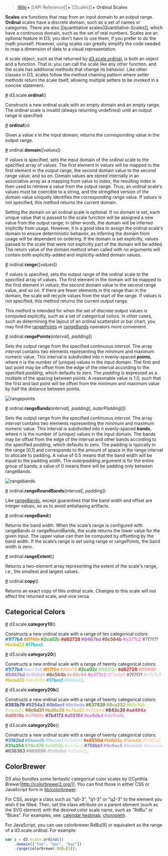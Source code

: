 > [Wiki](Home) ▸ [[API Reference]] ▸ [[Scales]] ▸ **Ordinal Scales**

**Scales** are functions that map from an input domain to an output range. **Ordinal** scales have a discrete domain, such as a set of names or categories. There are also [[quantitative scales|Quantitative-Scales]], which have a continuous domain, such as the set of real numbers. Scales are an optional feature in D3; you don't have to use them, if you prefer to do the math yourself. However, using scales can greatly simplify the code needed to map a dimension of data to a visual representation.

A scale object, such as that returned by [d3.scale.ordinal](Ordinal-Scales#wiki-ordinal), is both an object and a function. That is: you can call the scale like any other function, and the scale has additional methods that change its behavior. Like other classes in D3, scales follow the method chaining pattern where setter methods return the scale itself, allowing multiple setters to be invoked in a concise statement.

<a name="ordinal" href="Ordinal-Scales#wiki-ordinal">#</a> d3.scale.<b>ordinal</b>()

Constructs a new ordinal scale with an empty domain and an empty range. The ordinal scale is invalid (always returning undefined) until an output range is specified.

<a name="_ordinal" href="Ordinal-Scales#wiki-_ordinal">#</a> <b>ordinal</b>(<i>x</i>)

Given a value *x* in the input domain, returns the corresponding value in the output range.

<a name="ordinal_domain" href="Ordinal-Scales#wiki-ordinal_domain">#</a> ordinal.<b>domain</b>([<i>values</i>])

If *values* is specified, sets the input domain of the ordinal scale to the specified array of values. The first element in *values* will be mapped to the first element in the output range, the second domain value to the second range value, and so on. Domain values are stored internally in an associative array as a mapping from value to index; the resulting index is then used to retrieve a value from the output range. Thus, an ordinal scale's values must be coercible to a string, and the stringified version of the domain value uniquely identifies the corresponding range value. If *values* is not specified, this method returns the current domain.

Setting the domain on an ordinal scale is optional. If no domain is set, each unique value that is passed to the scale function will be assigned a new value from the output range; in other words, the domain will be inferred implicitly from usage. However, it is a good idea to assign the ordinal scale's domain to ensure deterministic behavior, as inferring the domain from usage will be dependent on ordering. If the domain is set explicitly, values passed to the scale that were not explicitly part of the domain will be added. The return value of the domain method when called with no arguments will contain both explicitly-added and implicitly-added domain values.

<a name="ordinal_range" href="Ordinal-Scales#wiki-ordinal_range">#</a> ordinal.<b>range</b>([<i>values</i>])

If *values* is specified, sets the output range of the ordinal scale to the specified array of values. The first element in the domain will be mapped to the first element in *values*, the second domain value to the second range value, and so on. If there are fewer elements in the range than in the domain, the scale will recycle values from the start of the range. If *values* is not specified, this method returns the current output range.

This method is intended for when the set of discrete output values is computed explicitly, such as a set of categorical colors. In other cases, such as determining the layout of an ordinal scatterplot or bar chart, you may find the [rangePoints](Ordinal-Scales#wiki-ordinal_rangePoints) or [rangeBands](Ordinal-Scales#wiki-ordinal_rangeBands) operators more convenient.

<a name="ordinal_rangePoints" href="Ordinal-Scales#wiki-ordinal_rangePoints">#</a> ordinal.<b>rangePoints</b>(<i>interval</i>[, <i>padding</i>])

Sets the output range from the specified continuous *interval*. The array *interval* contains two elements representing the minimum and maximum numeric value. This interval is subdivided into *n* evenly-spaced **points**, where *n* is the number of (unique) values in the input domain. The first and last point may be offset from the edge of the interval according to the specified *padding*, which defaults to zero. The *padding* is expressed as a multiple of the spacing between points. A reasonable value is 1.0, such that the first and last point will be offset from the minimum and maximum value by half the distance between points.

![rangepoints](https://f.cloud.github.com/assets/230541/538689/46d87118-c193-11e2-83ab-2008df7c36aa.png)

<a name="ordinal_rangeBands" href="Ordinal-Scales#wiki-ordinal_rangeBands">#</a> ordinal.<b>rangeBands</b>(<i>interval</i>[, <i>padding</i>[, <i>outerPadding</i>]])

Sets the output range from the specified continuous *interval*. The array *interval* contains two elements representing the minimum and maximum numeric value. This interval is subdivided into *n* evenly-spaced **bands**, where *n* is the number of (unique) values in the input domain. The bands may be offset from the edge of the interval and other bands according to the specified *padding*, which defaults to zero. The padding is typically in the range [0,1] and corresponds to the amount of space in the range interval to allocate to padding. A value of 0.5 means that the band width will be equal to the padding width. The *outerpadding* argument is for the entire group of bands; a value of 0 means there will be padding only between rangeBands.

![rangebands](https://f.cloud.github.com/assets/230541/538688/46c298c0-c193-11e2-9a7e-15d9abcfab9b.png)

<a name="ordinal_rangeRoundBands" href="Ordinal-Scales#wiki-ordinal_rangeRoundBands">#</a> ordinal.<b>rangeRoundBands</b>(<i>interval</i>[, <i>padding</i>])

Like [rangeBands](Ordinal-Scales#wiki-ordinal_rangeBands), except guarantees that the band width and offset are integer values, so as to avoid antialiasing artifacts.

<a name="ordinal_rangeBand" href="Ordinal-Scales#wiki-ordinal_rangeBand">#</a> ordinal.<b>rangeBand</b>()

Returns the band width. When the scale’s range is configured with rangeBands or rangeRoundBands, the scale returns the lower value for the given input. The upper value can then be computed by offsetting by the band width. If the scale’s range is set using range or rangePoints, the band width is zero.

<a name="ordinal_rangeExtent" href="Ordinal-Scales#wiki-ordinal_rangeExtent">#</a> ordinal.<b>rangeExtent</b>()

Returns a two-element array representing the extent of the scale's range, i.e., the smallest and largest values.

<a name="ordinal_copy" href="#wiki-ordinal_copy">#</a> ordinal.<b>copy</b>()

Returns an exact copy of this ordinal scale. Changes to this scale will not affect the returned scale, and vice versa.

## Categorical Colors

<a name="category10" href="Ordinal-Scales#wiki-category10">#</a> d3.scale.<b>category10</b>()

Constructs a new ordinal scale with a range of ten categorical colors:
<b><font color="#1f77b4">#1f77b4</font>
<font color="#ff7f0e">#ff7f0e</font>
<font color="#2ca02c">#2ca02c</font>
<font color="#d62728">#d62728</font>
<font color="#9467bd">#9467bd</font>
<font color="#8c564b">#8c564b</font>
<font color="#e377c2">#e377c2</font>
<font color="#7f7f7f">#7f7f7f</font>
<font color="#bcbd22">#bcbd22</font>
<font color="#17becf">#17becf</font></b>.

<a name="category20" href="Ordinal-Scales#wiki-category20">#</a> d3.scale.<b>category20</b>()

Constructs a new ordinal scale with a range of twenty categorical colors:
<b><font color="#1f77b4">#1f77b4</font>
<font color="#aec7e8">#aec7e8</font>
<font color="#ff7f0e">#ff7f0e</font>
<font color="#ffbb78">#ffbb78</font>
<font color="#2ca02c">#2ca02c</font>
<font color="#98df8a">#98df8a</font>
<font color="#d62728">#d62728</font>
<font color="#ff9896">#ff9896</font>
<font color="#9467bd">#9467bd</font>
<font color="#c5b0d5">#c5b0d5</font>
<font color="#8c564b">#8c564b</font>
<font color="#c49c94">#c49c94</font>
<font color="#e377c2">#e377c2</font>
<font color="#f7b6d2">#f7b6d2</font>
<font color="#7f7f7f">#7f7f7f</font>
<font color="#c7c7c7">#c7c7c7</font>
<font color="#bcbd22">#bcbd22</font>
<font color="#dbdb8d">#dbdb8d</font>
<font color="#17becf">#17becf</font>
<font color="#9edae5">#9edae5</font></b>.

<a name="category20b" href="Ordinal-Scales#wiki-category20b">#</a> d3.scale.<b>category20b</b>()

Constructs a new ordinal scale with a range of twenty categorical colors:
<b><font color="#393b79">#393b79</font>
<font color="#5254a3">#5254a3</font>
<font color="#6b6ecf">#6b6ecf</font>
<font color="#9c9ede">#9c9ede</font>
<font color="#637939">#637939</font>
<font color="#8ca252">#8ca252</font>
<font color="#b5cf6b">#b5cf6b</font>
<font color="#cedb9c">#cedb9c</font>
<font color="#8c6d31">#8c6d31</font>
<font color="#bd9e39">#bd9e39</font>
<font color="#e7ba52">#e7ba52</font>
<font color="#e7cb94">#e7cb94</font>
<font color="#843c39">#843c39</font>
<font color="#ad494a">#ad494a</font>
<font color="#d6616b">#d6616b</font>
<font color="#e7969c">#e7969c</font>
<font color="#7b4173">#7b4173</font>
<font color="#a55194">#a55194</font>
<font color="#ce6dbd">#ce6dbd</font>
<font color="#de9ed6">#de9ed6</font></b>.

<a name="category20c" href="Ordinal-Scales#wiki-category20c">#</a> d3.scale.<b>category20c</b>()

Constructs a new ordinal scale with a range of twenty categorical colors:
<b><font color="#3182bd">#3182bd</font>
<font color="#6baed6">#6baed6</font>
<font color="#9ecae1">#9ecae1</font>
<font color="#c6dbef">#c6dbef</font>
<font color="#e6550d">#e6550d</font>
<font color="#fd8d3c">#fd8d3c</font>
<font color="#fdae6b">#fdae6b</font>
<font color="#fdd0a2">#fdd0a2</font>
<font color="#31a354">#31a354</font>
<font color="#74c476">#74c476</font>
<font color="#a1d99b">#a1d99b</font>
<font color="#c7e9c0">#c7e9c0</font>
<font color="#756bb1">#756bb1</font>
<font color="#9e9ac8">#9e9ac8</font>
<font color="#bcbddc">#bcbddc</font>
<font color="#dadaeb">#dadaeb</font>
<font color="#636363">#636363</font>
<font color="#969696">#969696</font>
<font color="#bdbdbd">#bdbdbd</font>
<font color="#d9d9d9">#d9d9d9</font></b>.

## ColorBrewer

D3 also bundles some fantastic categorical color scales by [[Cynthia Brewer|http://colorbrewer2.org/]]. You can find those in either CSS or JavaScript form in [lib/colorbrewer](/mbostock/d3/tree/master/lib/colorbrewer).

For CSS, assign a class such as "q0-3", "q1-3" or "q2-3" to the element you wish it be filled. Then, set the class attribute on a parent element (such as the SVG element) with the desired color scale name, such as "RdBu" or "Blues". For examples, see: [calendar heatmap](http://mbostock.github.com/d3/talk/20111116/calendar.html), [choropleth](http://mbostock.github.com/d3/talk/20111018/choropleth.html).

For JavaScript, you can use colorbrewer.RdBu[9] or equivalent as the range of a d3.scale.ordinal. For example:

```js
var z = d3.scale.ordinal()
    .domain(["foo", "bar", "baz"])
    .range(colorbrewer.RdBu[9]);
```